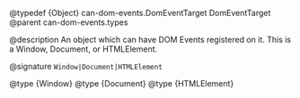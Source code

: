 @typedef {Object} can-dom-events.DomEventTarget DomEventTarget
@parent can-dom-events.types

@description An object which can have DOM Events registered on it.
This is a Window, Document, or HTMLElement.

@signature `Window|Document|HTMLElement`

@type {Window}
@type {Document}
@type {HTMLElement}
